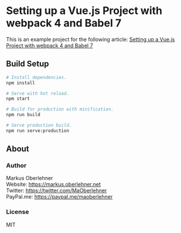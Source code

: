# Setting up a Vue.js Project with webpack 4 and Babel 7

This is an example project for the following article: [Setting up a Vue.js Project with webpack 4 and Babel 7](https://markus.oberlehner.net/blog/setting-up-a-vue-project-with-webpack-4-and-babel-7/)

## Build Setup

``` bash
# Install dependencies.
npm install

# Serve with hot reload.
npm start

# Build for production with minification.
npm run build

# Serve production build.
npm run serve:production
```

## About

### Author

Markus Oberlehner  
Website: https://markus.oberlehner.net  
Twitter: https://twitter.com/MaOberlehner  
PayPal.me: https://paypal.me/maoberlehner

### License

MIT
